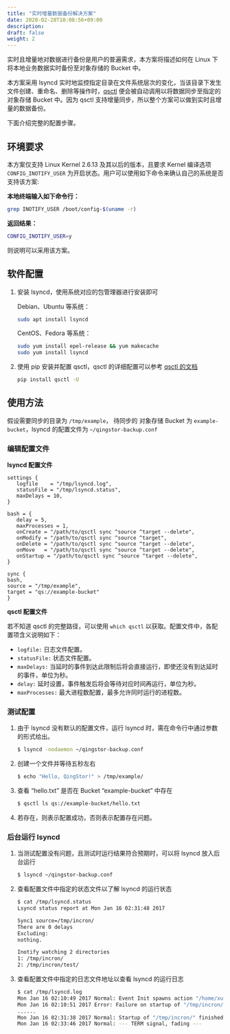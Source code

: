 ```yaml
---
title: "实时增量数据备份解决方案"
date: 2020-02-28T10:08:56+09:00
description:
draft: false
weight: 2
---
```



实时且增量地对数据进行备份是用户的普遍需求，本方案将描述如何在 Linux 下将本地业务数据实时备份至对象存储的 Bucket 中。

本方案采用 lsyncd 实时地监控指定目录在文件系统层次的变化，当该目录下发生文件创建、重命名、删除等操作时，[qsctl](/storage/object-storage/manual/tool/qsctl/) 便会被自动调用以将数据同步至指定的对象存储 Bucket 中。因为 qsctl 支持增量同步，所以整个方案可以做到实时且增量的数据备份。

下面介绍完整的配置步骤。

## 环境要求

本方案仅支持 Linux Kernel 2.6.13 及其以后的版本，且要求 Kernel 编译选项 `CONFIG_INOTIFY_USER` 为开启状态。用户可以使用如下命令来确认自己的系统是否支持该方案:

**本地终端输入如下命令行：**
```bash
grep INOTIFY_USER /boot/config-$(uname -r)
```

**返回结果：**

```bash
CONFIG_INOTIFY_USER=y
```

则说明可以采用该方案。

## 软件配置

1. 安装 lsyncd，使用系统对应的包管理器进行安装即可

   Debian、Ubuntu 等系统：

   ```bash
   sudo apt install lsyncd
   ```

   CentOS、Fedora 等系统：

   ```bash
   sudo yum install epel-release && yum makecache
   sudo yum install lsyncd
   ```

2. 使用 pip 安装并配置 qsctl，qsctl 的详细配置可以参考 [qsctl 的文档](/storage/object-storage/manual/tool/qsctl/)

   ```bash
   pip install qsctl -U
   ```

## 使用方法

假设需要同步的目录为 `/tmp/example`， 待同步的 对象存储 Bucket 为 `example-bucket`，lsyncd 的配置文件为 `~/qingstor-backup.conf`

### 编辑配置文件

**lsyncd 配置文件**
   ```plain_text
   settings {
      logfile    = "/tmp/lsyncd.log",
      statusFile = "/tmp/lsyncd.status",
      maxDelays = 10,
   }

   bash = {
      delay = 5,
      maxProcesses = 1,
      onCreate = "/path/to/qsctl sync ^source ^target --delete",
      onModify = "/path/to/qsctl sync ^source ^target",
      onDelete = "/path/to/qsctl sync ^source ^target --delete",
      onMove   = "/path/to/qsctl sync ^source ^target --delete",
      onStartup = "/path/to/qsctl sync ^source ^target --delete",
   }

   sync {
   bash,
   source = "/tmp/example",
   target = "qs://example-bucket"
   }
   ```

**qsctl 配置文件**

若不知道 qsctl 的完整路径，可以使用 `which qsctl` 以获取。配置文件中，各配置项含义说明如下：

- `logfile:` 日志文件配置。
- `statusFile:` 状态文件配置。
- `maxDelays:` 当延时的事件到达此限制后将会直接运行，即使还没有到达延时的事件，单位为秒。
- `delay:` 延时设置，事件触发后将会等待对应时间再运行，单位为秒。
- `maxProcesses:` 最大进程数配置，最多允许同时运行的进程数。

### 测试配置

1. 由于 lsyncd 没有默认的配置文件，运行 lsyncd 时，需在命令行中通过参数的形式给出。

   ```bash
   $ lsyncd -nodaemon ~/qingstor-backup.conf
   ```

2. 创建一个文件并等待五秒左右

   ```bash
   $ echo "Hello, QingStor!" > /tmp/example/
   ```

3. 查看 “hello.txt” 是否在 Bucket “example-bucket” 中存在

   ```bash
   $ qsctl ls qs://example-bucket/hello.txt
   ```

4. 若存在，则表示配置成功，否则表示配置存在问题。

### 后台运行 lsyncd

1. 当测试配置没有问题，且测试时运行结果符合预期时，可以将 lsyncd 放入后台运行

   ```bash
   $ lsyncd ~/qingstor-backup.conf
   ```

2. 查看配置文件中指定的状态文件以了解 lsyncd 的运行状态

   ```bash
   $ cat /tmp/lsyncd.status
   Lsyncd status report at Mon Jan 16 02:31:48 2017

   Sync1 source=/tmp/incron/
   There are 0 delays
   Excluding:
   nothing.

   Inotify watching 2 directories
   1: /tmp/incron/
   2: /tmp/incron/test/
   ```

3. 查看配置文件中指定的日志文件地址以查看 lsyncd 的运行日志

   ```bash
   $ cat /tmp/lsyncd.log
   Mon Jan 16 02:10:49 2017 Normal: Event Init spawns action "/home/xuanwo/.pyenv/shims/qsctl"
   Mon Jan 16 02:10:51 2017 Error: Failure on startup of "/tmp/incron/".
   ......
   Mon Jan 16 02:31:38 2017 Normal: Startup of "/tmp/incron/" finished.
   Mon Jan 16 02:33:46 2017 Normal: --- TERM signal, fading ---
   ```

